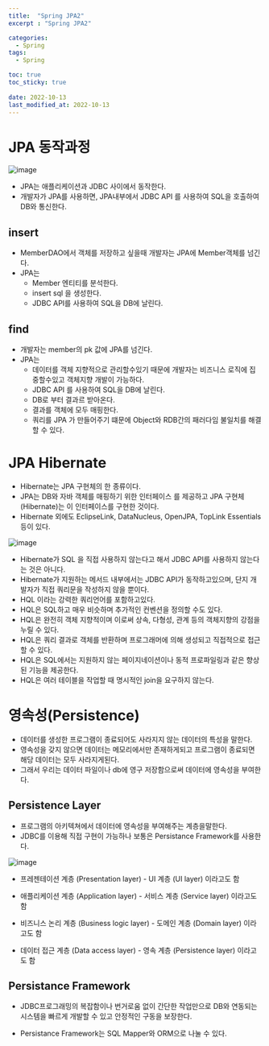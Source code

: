 ```yaml
---
title:  "Spring JPA2"
excerpt : "Spring JPA2"

categories:
  - Spring
tags:
  - Spring

toc: true
toc_sticky: true
 
date: 2022-10-13
last_modified_at: 2022-10-13
---
```


# JPA 동작과정

![image](https://user-images.githubusercontent.com/101306770/195226421-ad5baf61-dea1-4216-b9ff-5347077910b0.png)

- JPA는 애플리케이션과 JDBC 사이에서 동작한다.
- 개발자가 JPA를 사용하면, JPA내부에서 JDBC API 를 사용하여 SQL을 호출하여 DB와 통신한다.

## insert

- MemberDAO에서 객체를 저장하고 싶을때 개발자는 JPA에 Member객체를 넘긴다.
- JPA는
    - Member 엔티티를 분석한다.
    - insert sql 을 생성한다.
    - JDBC API를 사용하여 SQL을 DB에 날린다.


## find

- 개발자는 member의 pk 값에 JPA를 넘긴다.
- JPA는
    - 데이터를 객체 지향적으로 관리할수있기 때문에 개발자는 비즈니스 로직에 집중할수있고 객체지향 개발이 가능하다.
    - JDBC API 를 사용하여 SQL을 DB에 날린다.
    - DB로 부터 결과르 받아온다.
    - 결과를 객체에 모두 매핑한다.
    - 쿼리를 JPA 가 만들어주기 떄문에 Object와 RDB간의 패러다임 불일치를 해결할 수 있다.

# JPA Hibernate
- Hibernate는 JPA 구현체의 한 종류이다.
- JPA는 DB와 자바 객체를 매핑하기 위한 인터페이스 를 제공하고 JPA 구현체(Hibernate)는 이 인터페이스를 구현한 것이다.
- Hibernate 외에도 EclipseLink, DataNucleus, OpenJPA, TopLink Essentials등이 있다.

![image](https://user-images.githubusercontent.com/101306770/195227387-4b3a4671-5807-4329-a895-ce49e49e8c47.png)

- Hibernate가 SQL 을 직접 사용하지 않는다고 해서 JDBC API를 사용하지 않는다는 것은 아니다.
- Hibernate가 지원하는 메서드 내부에서는 JDBC API가 동작하고있으며, 단지 개발자가 직접 쿼리문을 작성하지 않을 뿐이다.
- HQL 이라는 강력한 쿼리언어를 포함하고있다.
- HQL은 SQL하고 매우 비슷하며 추가적인 컨벤션을 정의할 수도 있다.
- HQL은 완전히 객체 지향적이며 이로써 상속, 다형성, 관계 등의 객체지향의 강점을 누릴 수 있다.
- HQL은 쿼리 결과로 객체를 반환하며 프로그래머에 의해 생성되고 직접적으로 접근할 수 있다.
- HQL은 SQL에서는 지원하지 않는 페이지네이션이나 동적 프로파일링과 같은 향상된 기능을 제공한다.
- HQL은 여러 테이블을 작업할 때 명시적인 join을 요구하지 않는다.

# 영속성(Persistence)

- 데이터를 생성한 프로그램이 종료되어도 사라지지 않는 데이터의 특성을 말한다.
- 영속성을 갖지 않으면 데이터는 메모리에서만 존재하게되고 프로그램이 종료되면 해당 데이터는 모두 사라지게된다.
- 그래서 우리는 데이터 파일이나 db에 영구 저장함으로써 데이터에 영속성을 부여한다.

## Persistence Layer

- 프로그램의 아키텍쳐에서 데이터에 영속성을 부여해주는 계층을말한다.
- JDBC를 이용해 직접 구현이 가능하나 보통은 Persistance Framework를 사용한다.

![image](https://user-images.githubusercontent.com/101306770/195228018-2fcbd076-3b0c-4696-8c49-0e30f09034fb.png)

- 프레젠테이션 계층 (Presentation layer) - UI 계층 (UI layer) 이라고도 함

- 애플리케이션 계층 (Application layer) - 서비스 계층 (Service layer) 이라고도 함

- 비즈니스 논리 계층 (Business logic layer) - 도메인 계층 (Domain layer) 이라고도 함

- 데이터 접근 계층 (Data access layer) - 영속 계층 (Persistence layer) 이라고도 함

## Persistance Framework

- JDBC프로그래밍의 복잡함이나 번거로움 없이 간단한 작업만으로 DB와 연동되는 시스템을 빠르게 개발할 수 있고 안정적인 구동을 보장한다.

- Persistance Framework는 SQL Mapper와 ORM으로 나눌 수 있다.


